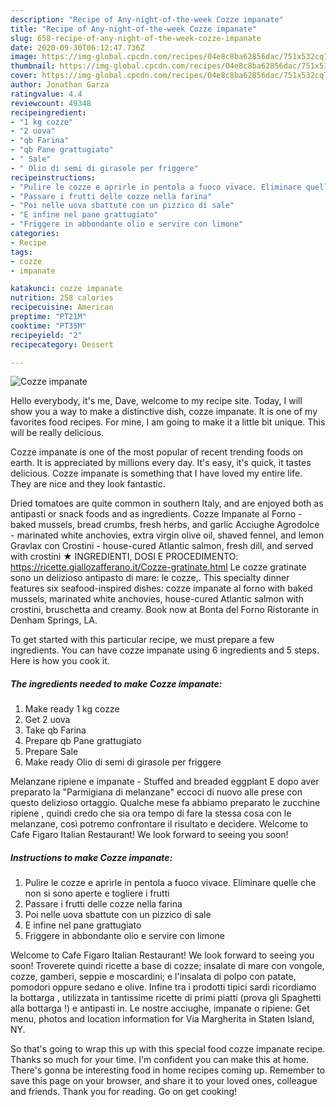 ```yaml
---
description: "Recipe of Any-night-of-the-week Cozze impanate"
title: "Recipe of Any-night-of-the-week Cozze impanate"
slug: 658-recipe-of-any-night-of-the-week-cozze-impanate
date: 2020-09-30T06:12:47.736Z
image: https://img-global.cpcdn.com/recipes/04e8c8ba62856dac/751x532cq70/cozze-impanate-recipe-main-photo.jpg
thumbnail: https://img-global.cpcdn.com/recipes/04e8c8ba62856dac/751x532cq70/cozze-impanate-recipe-main-photo.jpg
cover: https://img-global.cpcdn.com/recipes/04e8c8ba62856dac/751x532cq70/cozze-impanate-recipe-main-photo.jpg
author: Jonathan Garza
ratingvalue: 4.4
reviewcount: 49348
recipeingredient:
- "1 kg cozze"
- "2 uova"
- "qb Farina"
- "qb Pane grattugiato"
- " Sale"
- " Olio di semi di girasole per friggere"
recipeinstructions:
- "Pulire le cozze e aprirle in pentola a fuoco vivace. Eliminare quelle che non si sono aperte e togliere i frutti"
- "Passare i frutti delle cozze nella farina"
- "Poi nelle uova sbattute con un pizzico di sale"
- "E infine nel pane grattugiato"
- "Friggere in abbondante olio e servire con limone"
categories:
- Recipe
tags:
- cozze
- impanate

katakunci: cozze impanate 
nutrition: 258 calories
recipecuisine: American
preptime: "PT21M"
cooktime: "PT35M"
recipeyield: "2"
recipecategory: Dessert

---
```



![Cozze impanate](https://img-global.cpcdn.com/recipes/04e8c8ba62856dac/751x532cq70/cozze-impanate-recipe-main-photo.jpg)

Hello everybody, it's me, Dave, welcome to my recipe site. Today, I will show you a way to make a distinctive dish, cozze impanate. It is one of my favorites food recipes. For mine, I am going to make it a little bit unique. This will be really delicious.

Cozze impanate is one of the most popular of recent trending foods on earth. It is appreciated by millions every day. It's easy, it's quick, it tastes delicious. Cozze impanate is something that I have loved my entire life. They are nice and they look fantastic.

Dried tomatoes are quite common in southern Italy, and are enjoyed both as antipasti or snack foods and as ingredients. Cozze Impanate al Forno - baked mussels, bread crumbs, fresh herbs, and garlic Acciughe Agrodolce - marinated white anchovies, extra virgin olive oil, shaved fennel, and lemon Gravlax con Crostini - house-cured Atlantic salmon, fresh dill, and served with crostini ★ INGREDIENTI, DOSI E PROCEDIMENTO: https://ricette.giallozafferano.it/Cozze-gratinate.html Le cozze gratinate sono un delizioso antipasto di mare: le cozze,. This specialty dinner features six seafood-inspired dishes: cozze impanate al forno with baked mussels, marinated white anchovies, house-cured Atlantic salmon with crostini, bruschetta and creamy. Book now at Bonta del Forno Ristorante in Denham Springs, LA.


To get started with this particular recipe, we must prepare a few ingredients. You can have cozze impanate using 6 ingredients and 5 steps. Here is how you cook it.

<!--inarticleads1-->

##### The ingredients needed to make Cozze impanate:

1. Make ready 1 kg cozze
1. Get 2 uova
1. Take qb Farina
1. Prepare qb Pane grattugiato
1. Prepare  Sale
1. Make ready  Olio di semi di girasole per friggere


Melanzane ripiene e impanate - Stuffed and breaded eggplant E dopo aver preparato la &#34;Parmigiana di melanzane&#34; eccoci di nuovo alle prese con questo delizioso ortaggio. Qualche mese fa abbiamo preparato le zucchine ripiene , quindi credo che sia ora tempo di fare la stessa cosa con le melanzane, così potremo confrontare il risultato e decidere. Welcome to Cafe Figaro Italian Restaurant! We look forward to seeing you soon! 

<!--inarticleads2-->

##### Instructions to make Cozze impanate:

1. Pulire le cozze e aprirle in pentola a fuoco vivace. Eliminare quelle che non si sono aperte e togliere i frutti
1. Passare i frutti delle cozze nella farina
1. Poi nelle uova sbattute con un pizzico di sale
1. E infine nel pane grattugiato
1. Friggere in abbondante olio e servire con limone


Welcome to Cafe Figaro Italian Restaurant! We look forward to seeing you soon! Troverete quindi ricette a base di cozze; insalate di mare con vongole, cozze, gamberi, seppie e moscardini; e l&#39;insalata di polpo con patate, pomodori oppure sedano e olive. Infine tra i prodotti tipici sardi ricordiamo la bottarga , utilizzata in tantissime ricette di primi piatti (prova gli Spaghetti alla bottarga !) e antipasti in. Le nostre acciughe, impanate o ripiene: Get menu, photos and location information for Via Margherita in Staten Island, NY. 

So that's going to wrap this up with this special food cozze impanate recipe. Thanks so much for your time. I'm confident you can make this at home. There's gonna be interesting food in home recipes coming up. Remember to save this page on your browser, and share it to your loved ones, colleague and friends. Thank you for reading. Go on get cooking!
